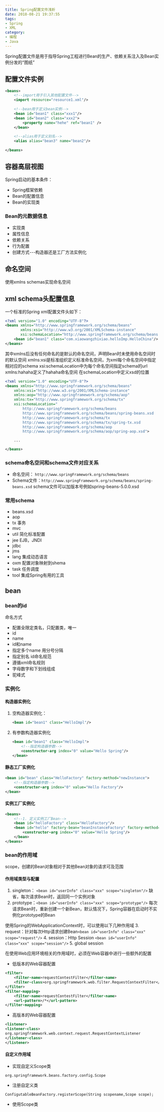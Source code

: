 ```yaml
---
title: Spring配置文件浅析
date: 2018-08-21 19:37:55
tags:
- Spring
- XML
category:
- 编程
- Java
---
```


Spring配置文件是用于指导Spring工程进行Bean的生产、依赖关系注入及Bean实例分发的“图纸”
<!-- more -->
## 配置文件实例
```xml
<beans>
    <!--import用于引入其他配置文件-->
    <import resource="resource1.xml"/>
    
    <!--bean用于定义bean实例-->
    <bean id="bean1" class="xxx1"/>
    <bean id="bean2" class="xxx2">
        <property name="hehe" ref="bean1" />
    </bean>
    
    <!--alias用于定义别名-->
    <alias alias="bean3" name="bean2"/>
    
</beans>

```
## 容器高层视图
Spring启动的基本条件：
* Spring框架依赖
* Bean的配置信息
* Bean的实现类

### Bean的元数据信息
* 实现类
* 属性信息
* 依赖关系
* 行为配置
* 创建方式---构造器还是工厂方法实例化



## 命名空间
使用xmlns schemas实现命名空间
## xml schema头配置信息
一个标准的Spring xml配置文件头如下：
```xml
<?xml version="1.0" encoding="UTF-8"?>
<beans xmlns="http://www.springframework.org/schema/beans" 
       xmlns:xsi="http://www.w3.org/2001/XMLSchema-instance"
       xsi:schemaLocation="http://www.springframework.org/schema/beans http://www.springframework.org/schema/beans/spring-beans.xsd">
    <bean id="bean1" class="com.xiaowangzhixiao.helloImp.HelloChina"/>
</beans>
```
其中xmlns后没有任何命名的是默认的命名空间，声明Bean时未使用命名空间时的默认空间
xmlns:xsi是标准组织定义标准命名空间，为xml每个命名空间中指定相对应的schema
xsi:schemaLocation中为每个命名空间指定schema的url
xmlns:hahaha定义了hahaha命名空间
在schemaLocation中定义xsd的位置
```xml
<?xml version="1.0" encoding="UTF-8"?>
<beans xmlns="http://www.springframework.org/schema/beans"
    xmlns:xsi="http://www.w3.org/2001/XMLSchema-instance"
    xmlns:aop="http://www.springframework.org/schema/aop"
    xmlns:tx="http://www.springframework.org/schema/tx"
    xsi:schemaLocation="
        http://www.springframework.org/schema/beans
        http://www.springframework.org/schema/beans/spring-beans.xsd
        http://www.springframework.org/schema/tx
        http://www.springframework.org/schema/tx/spring-tx.xsd
        http://www.springframework.org/schema/aop
        http://www.springframework.org/schema/aop/spring-aop.xsd">

    ...

</beans>
```
### schema命名空间和schema文件对应关系
- 命名空间： `http://www.springFramework.org/schema/beans`
- Schema文件：`http://www.springFramework.org/schema/beans/spring-beans.xsd`
schema文件可以加版本号例如spring-beans-5.0.0.xsd

### 常用schema
* beans.xsd
* aop
* tx    事务
* mvc
* util  简化标准配置
* jee   EJB，JNDI
* jdbc
* jms   
* lang  集成动态语言
* oxm   配置对象映射到shema
* task  任务调度
* tool  集成Spring有用的工具

## bean
### bean的id
命名方式
* 配置全限定类名，只配置类，唯一
* id
* name
* id和name
* 指定多个name 用分号分隔
* 指定别名
id命名规范
* 遵循xml命名规则
* 字母数字和下划线组成
* 驼峰式

### 实例化
#### 构造器实例化
1. 空构造器实例化：
    ```xml
    <bean id="bean1" class="HelloImpl"/>
    ```
2. 有参数构造器实例化
    ```xml
    <bean id="bean1" class="HelloImpl">
        <!--指定构造器参数-->
        <constructor-arg index="0" value="Hello Spring"/>
    </bean>
    ```

#### 静态工厂实例化
```xml
<bean id="bean" class="HelloFactory" factory-method="newInstance">
    <!--指定构造器参数-->
    <constructor-arg index="0" value="Hello Factory"/>
</bean>
```

#### 实例工厂实例化
```xml
<beans>
    <!--1. 定义实例工厂Bean-->
    <bean id="helloFactory" class="HelloFactory"/>
    <bean id="hello" factory-bean="beanInstanceFactory" factory-method="newInstance">
        <constructor-arg index="0" value="Hello Spring"/>
    </bean>
</beans>
```

### bean的作用域
scope，创建的Bean对象相对于其他Bean对象的请求可及范围
#### 作用域类型与配置
1. singleton： `<bean id="userInfo" class="xxx" scope="singleton"/>` 缺省，每次请求Bean时，返回同一个实例对象
2. prototype：`<bean id="userInfo" class="xxx" scope="prototype"/>`  每次请求Bean时，重新创建一个新Bean，默认情况下，Spring容器在启动时不实例化prototype的Bean

使用Spring的WebApplicationContext时，可以使用以下几种作用域
3. request：针对每次Http请求创建Bean`<bean id="userInfo" class="xxx" scope="request"/>` 
4. session：Http Session `<bean id="userInfo" class="xxx" scope="session"/>` 
5. global session

在使用Web应用环境相关的作用域时，必须在Web容器中进行一些额外的配置
* 低版本的Web容器配置
```xml
<filter>
    <filter-name>requestContestFilter</filter-name>
    <filter-class>org.springframework.web.filter.RequestContextFilter</filter-class>
</filter>
<filter-mapping>
    <filter-name>requestContestFilter</filter-name>
    <url-pattern>/*</url-pattern>
</filter-mapping>
```
* 高版本的Web容器配置
```xml
<listener>
<listener-class>
org.springframework.web.context.request.RequestContextListener
</listener-class>
</listener>
```

#### 自定义作用域
* 实现自定义Scope类
```
org.springframework.beans.factory.config.Scope
```
* 注册自定义类
```
ConfigutableBeanFactory.registerScope(String scopename,Scope scope);
```
* 使用Scope类
